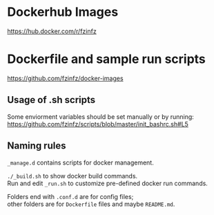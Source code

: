 # Dockerhub Images
https://hub.docker.com/r/fzinfz

# Dockerfile and sample run scripts
https://github.com/fzinfz/docker-images

## Usage of .sh scripts
Some enviorment variables should be set manually or by running:
https://github.com/fzinfz/scripts/blob/master/init_bashrc.sh#L5

## Naming rules
`_manage.d` contains scripts for docker management.  

`./_build.sh` to show docker build commands.  
Run and edit `_run.sh` to customize pre-defined docker run commands.  

Folders end with `.conf.d` are for config files;   
other folders are for `Dockerfile` files and maybe `README.md`.
